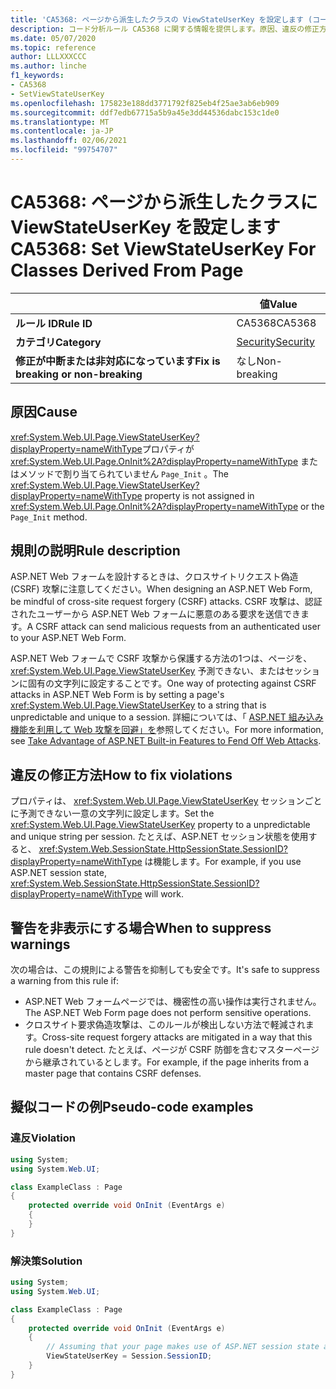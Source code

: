 ```yaml
---
title: 'CA5368: ページから派生したクラスの ViewStateUserKey を設定します (コード分析)'
description: コード分析ルール CA5368 に関する情報を提供します。原因、違反の修正方法、非表示にするタイミングなどが含まれます。
ms.date: 05/07/2020
ms.topic: reference
author: LLLXXXCCC
ms.author: linche
f1_keywords:
- CA5368
- SetViewStateUserKey
ms.openlocfilehash: 175823e188dd3771792f825eb4f25ae3ab6eb909
ms.sourcegitcommit: ddf7edb67715a5b9a45e3dd44536dabc153c1de0
ms.translationtype: MT
ms.contentlocale: ja-JP
ms.lasthandoff: 02/06/2021
ms.locfileid: "99754707"
---
```

# <a name="ca5368-set-viewstateuserkey-for-classes-derived-from-page"></a><span data-ttu-id="51770-103">CA5368: ページから派生したクラスに ViewStateUserKey を設定します</span><span class="sxs-lookup"><span data-stu-id="51770-103">CA5368: Set ViewStateUserKey For Classes Derived From Page</span></span>

| | <span data-ttu-id="51770-104">値</span><span class="sxs-lookup"><span data-stu-id="51770-104">Value</span></span> |
|-|-|
| <span data-ttu-id="51770-105">**ルール ID**</span><span class="sxs-lookup"><span data-stu-id="51770-105">**Rule ID**</span></span> |<span data-ttu-id="51770-106">CA5368</span><span class="sxs-lookup"><span data-stu-id="51770-106">CA5368</span></span>|
| <span data-ttu-id="51770-107">**カテゴリ**</span><span class="sxs-lookup"><span data-stu-id="51770-107">**Category**</span></span> |[<span data-ttu-id="51770-108">Security</span><span class="sxs-lookup"><span data-stu-id="51770-108">Security</span></span>](security-warnings.md)|
| <span data-ttu-id="51770-109">**修正が中断または非対応になっています**</span><span class="sxs-lookup"><span data-stu-id="51770-109">**Fix is breaking or non-breaking**</span></span> |<span data-ttu-id="51770-110">なし</span><span class="sxs-lookup"><span data-stu-id="51770-110">Non-breaking</span></span>|

## <a name="cause"></a><span data-ttu-id="51770-111">原因</span><span class="sxs-lookup"><span data-stu-id="51770-111">Cause</span></span>

<span data-ttu-id="51770-112"><xref:System.Web.UI.Page.ViewStateUserKey?displayProperty=nameWithType>プロパティが <xref:System.Web.UI.Page.OnInit%2A?displayProperty=nameWithType> またはメソッドで割り当てられていません `Page_Init` 。</span><span class="sxs-lookup"><span data-stu-id="51770-112">The <xref:System.Web.UI.Page.ViewStateUserKey?displayProperty=nameWithType> property is not assigned in <xref:System.Web.UI.Page.OnInit%2A?displayProperty=nameWithType> or the `Page_Init` method.</span></span>

## <a name="rule-description"></a><span data-ttu-id="51770-113">規則の説明</span><span class="sxs-lookup"><span data-stu-id="51770-113">Rule description</span></span>

<span data-ttu-id="51770-114">ASP.NET Web フォームを設計するときは、クロスサイトリクエスト偽造 (CSRF) 攻撃に注意してください。</span><span class="sxs-lookup"><span data-stu-id="51770-114">When designing an ASP.NET Web Form, be mindful of cross-site request forgery (CSRF) attacks.</span></span> <span data-ttu-id="51770-115">CSRF 攻撃は、認証されたユーザーから ASP.NET Web フォームに悪意のある要求を送信できます。</span><span class="sxs-lookup"><span data-stu-id="51770-115">A CSRF attack can send malicious requests from an authenticated user to your ASP.NET Web Form.</span></span>

<span data-ttu-id="51770-116">ASP.NET Web フォームで CSRF 攻撃から保護する方法の1つは、ページを、 <xref:System.Web.UI.Page.ViewStateUserKey> 予測できない、またはセッションに固有の文字列に設定することです。</span><span class="sxs-lookup"><span data-stu-id="51770-116">One way of protecting against CSRF attacks in ASP.NET Web Form is by setting a page's <xref:System.Web.UI.Page.ViewStateUserKey> to a string that is unpredictable and unique to a session.</span></span> <span data-ttu-id="51770-117">詳細については、「 [ASP.NET 組み込み機能を利用して Web 攻撃を回避」を](/previous-versions/dotnet/articles/ms972969(v=msdn.10)#viewstateuserkey)参照してください。</span><span class="sxs-lookup"><span data-stu-id="51770-117">For more information, see [Take Advantage of ASP.NET Built-in Features to Fend Off Web Attacks](/previous-versions/dotnet/articles/ms972969(v=msdn.10)#viewstateuserkey).</span></span>

## <a name="how-to-fix-violations"></a><span data-ttu-id="51770-118">違反の修正方法</span><span class="sxs-lookup"><span data-stu-id="51770-118">How to fix violations</span></span>

<span data-ttu-id="51770-119">プロパティは、 <xref:System.Web.UI.Page.ViewStateUserKey> セッションごとに予測できない一意の文字列に設定します。</span><span class="sxs-lookup"><span data-stu-id="51770-119">Set the <xref:System.Web.UI.Page.ViewStateUserKey> property to a unpredictable and unique string per session.</span></span> <span data-ttu-id="51770-120">たとえば、ASP.NET セッション状態を使用すると、 <xref:System.Web.SessionState.HttpSessionState.SessionID?displayProperty=nameWithType> は機能します。</span><span class="sxs-lookup"><span data-stu-id="51770-120">For example, if you use ASP.NET session state, <xref:System.Web.SessionState.HttpSessionState.SessionID?displayProperty=nameWithType> will work.</span></span>

## <a name="when-to-suppress-warnings"></a><span data-ttu-id="51770-121">警告を非表示にする場合</span><span class="sxs-lookup"><span data-stu-id="51770-121">When to suppress warnings</span></span>

<span data-ttu-id="51770-122">次の場合は、この規則による警告を抑制しても安全です。</span><span class="sxs-lookup"><span data-stu-id="51770-122">It's safe to suppress a warning from this rule if:</span></span>

- <span data-ttu-id="51770-123">ASP.NET Web フォームページでは、機密性の高い操作は実行されません。</span><span class="sxs-lookup"><span data-stu-id="51770-123">The ASP.NET Web Form page does not perform sensitive operations.</span></span>
- <span data-ttu-id="51770-124">クロスサイト要求偽造攻撃は、このルールが検出しない方法で軽減されます。</span><span class="sxs-lookup"><span data-stu-id="51770-124">Cross-site request forgery attacks are mitigated in a way that this rule doesn't detect.</span></span> <span data-ttu-id="51770-125">たとえば、ページが CSRF 防御を含むマスターページから継承されているとします。</span><span class="sxs-lookup"><span data-stu-id="51770-125">For example, if the page inherits from a master page that contains CSRF defenses.</span></span>

## <a name="pseudo-code-examples"></a><span data-ttu-id="51770-126">擬似コードの例</span><span class="sxs-lookup"><span data-stu-id="51770-126">Pseudo-code examples</span></span>

### <a name="violation"></a><span data-ttu-id="51770-127">違反</span><span class="sxs-lookup"><span data-stu-id="51770-127">Violation</span></span>

```csharp
using System;
using System.Web.UI;

class ExampleClass : Page
{
    protected override void OnInit (EventArgs e)
    {
    }
}
```

### <a name="solution"></a><span data-ttu-id="51770-128">解決策</span><span class="sxs-lookup"><span data-stu-id="51770-128">Solution</span></span>

```csharp
using System;
using System.Web.UI;

class ExampleClass : Page
{
    protected override void OnInit (EventArgs e)
    {
        // Assuming that your page makes use of ASP.NET session state and the SessionID is stable.
        ViewStateUserKey = Session.SessionID;
    }
}
```
